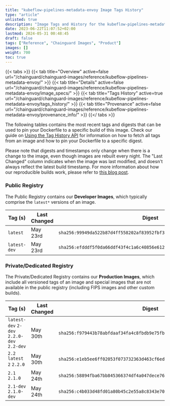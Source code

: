 ```yaml
---
title: "kubeflow-pipelines-metadata-envoy Image Tags History"
type: "article"
unlisted: true
description: "Image Tags and History for the kubeflow-pipelines-metadata-envoy Chainguard Image"
date: 2023-06-22T11:07:52+02:00
lastmod: 2024-05-31 00:48:45
draft: false
tags: ["Reference", "Chainguard Images", "Product"]
images: []
weight: 700
toc: true
---
```


{{< tabs >}}
{{< tab title="Overview" active=false url="/chainguard/chainguard-images/reference/kubeflow-pipelines-metadata-envoy/" >}}
{{< tab title="Details" active=false url="/chainguard/chainguard-images/reference/kubeflow-pipelines-metadata-envoy/image_specs/" >}}
{{< tab title="Tags History" active=true url="/chainguard/chainguard-images/reference/kubeflow-pipelines-metadata-envoy/tags_history/" >}}
{{< tab title="Provenance" active=false url="/chainguard/chainguard-images/reference/kubeflow-pipelines-metadata-envoy/provenance_info/" >}}
{{</ tabs >}}

The following tables contains the most recent tags and digests that can be used to pin your Dockerfile to a specific build of this image. Check our guide on [Using the Tag History API](/chainguard/chainguard-images/using-the-tag-history-api/) for information on how to fetch all tags from an image and how to pin your Dockerfile to a specific digest.

Please note that digests and timestamps only change when there is a change to the image, even though images are rebuilt every night. The "Last Changed" column indicates when the image was last modified, and doesn't always reflect the latest build timestamp. For more information about how our reproducible builds work, please refer to [this blog post](https://www.chainguard.dev/unchained/reproducing-chainguards-reproducible-image-builds).

### Public Registry
The Public Registry contains our **Developer Images**, which typically comprise the `latest*` versions of an image.

| Tag (s)       | Last Changed | Digest                                                                    |
|---------------|--------------|---------------------------------------------------------------------------|
|  `latest`     | May 23rd     | `sha256:99949da522b87d4ff558202af83952fbf3d1c105f8bbba3da6eaf7801682bb08` |
|  `latest-dev` | May 23rd     | `sha256:efdddf5f0da66ddf43f4c1a6c40856e612d127c77cc771530b02c602e2d84af1` |


### Private/Dedicated Registry
The Private/Dedicated Registry contains our **Production Images**, which include all versioned tags of an image and special images that are not available in the public registry (including FIPS images and other custom builds).

| Tag (s)                                     | Last Changed | Digest                                                                    |
|---------------------------------------------|--------------|---------------------------------------------------------------------------|
|  `latest-dev` `2-dev` `2.2.0-dev` `2.2-dev` | May 30th     | `sha256:f979443b78abfdaaf34fa4c8fbdb9e75fb80a3919b2a4071d2e9ea7ba86d0e0e` |
|  `2.2` `latest` `2` `2.2.0`                 | May 30th     | `sha256:e1eb5ee6ff02053f073732363d463cf6ede9b6d523da5495805f96e01fd14877` |
|  `2.1` `2.1.0`                              | May 24th     | `sha256:58894fba67bb845366374df4a047dece762cb1f20d7fb2fae04aa58e21da21d6` |
|  `2.1-dev` `2.1.0-dev`                      | May 24th     | `sha256:c4b033d48fd01a80b45c2e55a8c8343e703fa542968167984b6cbef9c497f9f9` |

